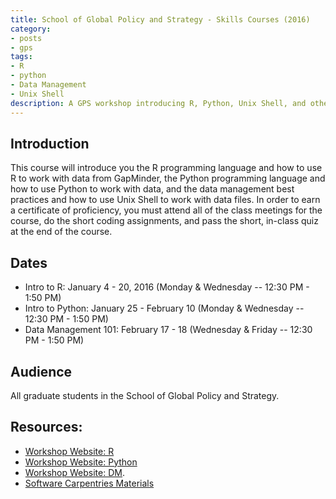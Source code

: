 ```yaml
---
title: School of Global Policy and Strategy - Skills Courses (2016)
category:
- posts
- gps
tags:
- R
- python
- Data Management
- Unix Shell
description: A GPS workshop introducing R, Python, Unix Shell, and other data management practices.
---
```

## Introduction

This course will introduce you the R programming language and how to use R to work with data from GapMinder, the Python programming language and how to use Python to work with data, and the data management best practices and how to use Unix Shell to work with data files. In order to earn a certificate of proficiency, you must attend all of the class meetings for the course, do the short coding assignments, and pass the short, in-class quiz at the end of the course.

## Dates
* Intro to R: January 4 - 20, 2016 (Monday & Wednesday -- 12:30 PM - 1:50 PM)
* Intro to Python: January 25 - February 10 (Monday & Wednesday -- 12:30 PM - 1:50 PM)
* Data Management 101: February 17 -  18 (Wednesday & Friday -- 12:30 PM - 1:50 PM)

## Audience
All graduate students in the School of Global Policy and Strategy.

## Resources:

* [Workshop Website: R](https://ucsdlib.github.io/win2016-gps-intro-R/)
* [Workshop Website: Python](https://ucsdlib.github.io/win2016-python-gps/)
* [Workshop Website: DM](https://ucsdlib.github.io/win2016-gps-dm101/).
* [Software Carpentries Materials](https://software-carpentry.org/lessons/)
